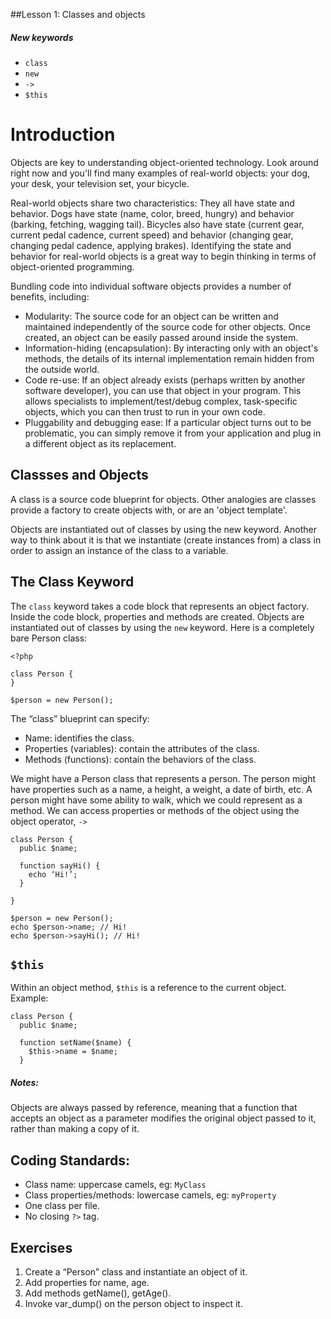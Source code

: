 ##Lesson 1: Classes and objects

##### New keywords
- `class`
- `new`
- `->`
- `$this`

# Introduction

Objects are key to understanding object-oriented technology. Look around right now and you'll find many examples of real-world objects: your dog, your desk, your television set, your bicycle.

Real-world objects share two characteristics: They all have state and behavior. Dogs have state (name, color, breed, hungry) and behavior (barking, fetching, wagging tail). Bicycles also have state (current gear, current pedal cadence, current speed) and behavior (changing gear, changing pedal cadence, applying brakes). Identifying the state and behavior for real-world objects is a great way to begin thinking in terms of object-oriented programming.

Bundling code into individual software objects provides a number of benefits, including:
- Modularity: The source code for an object can be written and maintained independently of the source code for other objects. Once created, an object can be easily passed around inside the system.
- Information-hiding (encapsulation): By interacting only with an object's methods, the details of its internal implementation remain hidden from the outside world.
- Code re-use: If an object already exists (perhaps written by another software developer), you can use that object in your program. This allows specialists to implement/test/debug complex, task-specific objects, which you can then trust to run in your own code.
- Pluggability and debugging ease: If a particular object turns out to be problematic, you can simply remove it from your application and plug in a different object as its replacement.

## Classses and Objects

A class is a source code blueprint for objects. Other analogies are classes provide a factory to create objects with, or are an 'object template'. 

Objects are instantiated out of classes by using the new keyword. Another way to think about it is that we instantiate (create instances from) a class in order to assign an instance of the class to a variable.

## The Class Keyword
The `class` keyword takes a code block that represents an object factory. Inside the code block, properties and methods are created.
Objects are instantiated out of classes by using the `new` keyword. Here is a completely bare Person class:

```
<?php

class Person {
}

$person = new Person();
```

The “class” blueprint can specify:
- Name: identifies the class.
- Properties (variables): contain the attributes of the class.
- Methods (functions): contain the behaviors of the class.

We might have a Person class that represents a person. The person might have properties such as a name, a height, a weight, a date of birth, etc. A person might have some ability to walk, which we could represent as a method.
We can access properties or methods of the object using the object operator, `->` 

```
class Person {
  public $name;

  function sayHi() {
    echo ‘Hi!’;
  }

}

$person = new Person();
echo $person->name; // Hi!
echo $person->sayHi(); // Hi!
```

## `$this`
Within an object method, `$this` is a reference to the current object. Example:

```
class Person {
  public $name;

  function setName($name) {
    $this->name = $name;
  }
```

##### Notes:
Objects are always passed by reference, meaning that a function that accepts an object as a parameter modifies the original object passed to it, rather than making a copy of it.

## Coding Standards:
- Class name: uppercase camels, eg: `MyClass`
- Class properties/methods: lowercase camels, eg: `myProperty`
- One class per file.
- No closing `?>` tag.

## Exercises
1. Create a “Person” class and instantiate an object of it.
2. Add properties for name, age.
3. Add methods getName(), getAge().
4. Invoke var_dump() on the person object to inspect it.
